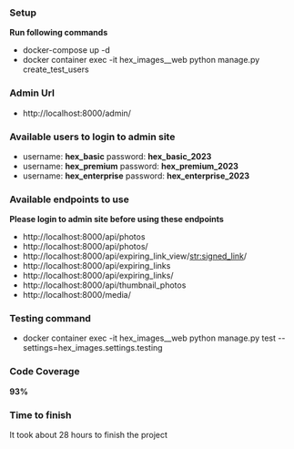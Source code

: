 ### Setup 
**Run following commands**
* docker-compose up -d
* docker container exec -it hex_images__web python manage.py create_test_users

### Admin Url
* http://localhost:8000/admin/

### Available users to login to admin site
* username: **hex_basic** password: **hex_basic_2023**
* username: **hex_premium** password: **hex_premium_2023**
* username: **hex_enterprise** password: **hex_enterprise_2023**

### Available endpoints to use  
**Please login to admin site before using these endpoints**  
* http://localhost:8000/api/photos     
* http://localhost:8000/api/photos/<pk>   
* http://localhost:8000/api/expiring_link_view/<str:signed_link>/     
* http://localhost:8000/api/expiring_links     
* http://localhost:8000/api/expiring_links/<pk>        
* http://localhost:8000/api/thumbnail_photos  
* http://localhost:8000/media/<path>  


### Testing command
* docker container exec -it hex_images__web python manage.py test --settings=hex_images.settings.testing

### Code Coverage
**93%**

### Time to finish
It took about 28 hours to finish the project